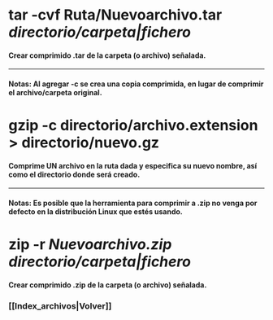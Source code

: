 # tar -cvf Ruta/Nuevoarchivo.tar *directorio/carpeta|fichero*
#### Crear comprimido .tar de la carpeta (o archivo) señalada.
---
#### Notas: Al agregar -c se crea una copia comprimida, en lugar de comprimir el archivo/carpeta original.

# gzip -c directorio/archivo.extension > directorio/nuevo.gz
#### Comprime UN archivo en la ruta dada y especifica su nuevo nombre, así como el directorio donde será creado.
---
#### Notas: Es posible que la herramienta para comprimir a .zip no venga por defecto en la distribución Linux que estés usando.
# zip -r *Nuevoarchivo.zip* *directorio/carpeta|fichero*
#### Crear comprimido .zip de la carpeta (o archivo) señalada.

### [[Index_archivos|Volver]]